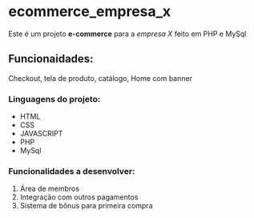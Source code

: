 # ecommerce_empresa_x
Este é um projeto **e-commerce** para a *empresa X* feito em PHP e MySql

## Funcionaidades:

Checkout, tela de produto, catálogo, Home com banner


### Linguagens do projeto:

* HTML
* CSS
* JAVASCRIPT
* PHP
* MySql

### Funcionalidades a desenvolver: 

1. Área de membros
2. Integração com outros pagamentos
3. Sistema de bônus para primeira compra

